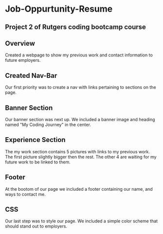 # Job-Oppurtunity-Resume

## Project 2 of Rutgers coding bootcamp course

## Overview
Created a webpage to show my previous work and contact information to future employers.

## Created Nav-Bar
Our first priority was to create a nav with links pertaining to sections on the page.

## Banner Section
Our banner section was next up. We included a banner image and heading named "My Coding Journey" in the center.

## Experience Section
The my work section contains 5 pictures with links to my previous work. The first picture slightly bigger then the rest. The other 4 are waiting for my future work to be linked to them.

## Footer
At the bootom of our page we included a footer containing our name, and ways to contact me.

## CSS
Our last step was to style our page. We included a simple color scheme that should stand out to employers.